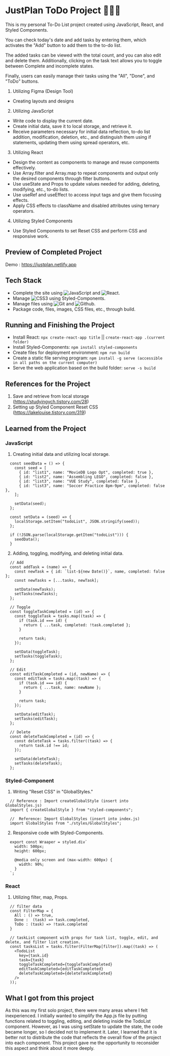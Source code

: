 # JustPlan ToDo Project 🧑🏻‍💻

This is my personal To-Do List project created using JavaScript, React, and Styled Components.

You can check today's date and add tasks by entering them, which activates the "Add" button to add them to the to-do list.

The added tasks can be viewed with the total count, and you can also edit and delete them. Additionally, clicking on the task text allows you to toggle between Complete and incomplete states.

Finally, users can easily manage their tasks using the "All", "Done", and "ToDo" buttons.

1. Utilizing Figma (Design Tool)

- Creating layouts and designs

2. Utilizing JavaScript

- Write code to display the current date.
- Create initial data, save it to local storage, and retrieve it.
- Receive parameters necessary for initial data reflection, to-do list addition, modification, deletion, etc., and distinguish them using if statements, updating them using spread operators, etc.

3. Utilizing React

- Design the content as components to manage and reuse components effectively.
- Use Array.filter and Array.map to repeat components and output only the desired components through filter buttons.
- Use useState and Props to update values needed for adding, deleting, modifying, etc., to-do lists.
- Use useRef and useEffect to access input tags and give them focusing effects.
- Apply CSS effects to className and disabled attributes using ternary operators.

4. Utilizing Styled Components

- Use Styled Components to set Reset CSS and perform CSS and responsive work.

## Preview of Completed Project

Demo : https://justplan.netlify.app

## Tech Stack

- Complete the site using ![JavaScript](https://img.shields.io/badge/-JavaScript-%23F7DF1C?style=for-the-badge&logo=javascript&logoColor=000000&labelColor=%23FDF1C&color=%23FFCE5A) and ![React](https://img.shields.io/badge/-React-222222?style=for-the-badge&logo=react).
- Manage ![CSS3](https://img.shields.io/badge/-CSS3-007ACC?style=for-the-badge&logo=css3) using Styled-Components.
- Manage files using ![Git](https://img.shields.io/badge/-Git-F05032?style=for-the-badge&logo=git&logoColor=ffffff) and ![Github](https://img.shields.io/badge/-github-121013?style=for-the-badge&logo=github&logoColor=white).
- Package code, files, images, CSS files, etc., through build.

## Running and Finishing the Project

- Install React: `npx create-react-app title` || `create-react-app .(current folder)`
- Install Styled-Components:  `npm install styled-components`
- Create files for deployment environment: `npm run build`
- Create a static file serving program: `npm install -g serve (accessible in all paths on the current computer)`
- Serve the web application based on the build folder: `serve -s build`

## References for the Project

1. Save and retrieve from local storage (https://studyingych.tistory.com/28)
2. Setting up Styled Component Reset CSS (https://lakelouise.tistory.com/319)

## Learned from the Project

### JavaScript

1. Creating initial data and utilizing local storage.

```
  const seedData = () => {
    const seed = [
      { id: "list1", name: "MovieDB Logo Opt", completed: true },
      { id: "list2", name: "Assembling LEGO", completed: false },
      { id: "list3", name: "VUE Study", completed: false },
      { id: "list3", name: "Soccer Practice 8pm-9pm", completed: false },
    ];

    setData(seed);
  };

  const setData = (seed) => {
    localStorage.setItem("todoList", JSON.stringify(seed));
  };

  if (!JSON.parse(localStorage.getItem("todoList"))) {
    seedData();
  }
```

2. Adding, toggling, modifying, and deleting initial data.

```
  // Add
  const addTask = (name) => {
    const newTask = { id: `list-${new Date()}`, name, completed: false };
    const newTasks = [...tasks, newTask];

    setData(newTasks);
    setTasks(newTasks);
  };

  // Toggle
  const toggleTaskCompleted = (id) => {
    const toggleTask = tasks.map((task) => {
      if (task.id === id) {
        return { ...task, completed: !task.completed };
      }

      return task;
    });

    setData(toggleTask);
    setTasks(toggleTask);
  };

  // Edit
  const editTaskCompleted = (id, newName) => {
    const editTask = tasks.map((task) => {
      if (task.id === id) {
        return { ...task, name: newName };
      }

      return task;
    });

    setData(editTask);
    setTasks(editTask);
  };

  // Delete
  const deleteTaskCompleted = (id) => {
    const deleteTask = tasks.filter((task) => {
      return task.id !== id;
    });

    setData(deleteTask);
    setTasks(deleteTask);
  };
```

### Styled-Component

1. Writing "Reset CSS" in "GlobalStyles."

```
  // Reference : Import createGlobalStyle (insert into GlobalStyles.js)
  import { createGlobalStyle } from "styled-components";

  //  Reference: Import GlobalStyles (insert into index.js)
  import GlobalStyles from "./styles/GlobalStyles";
```

2. Responsive code with Styled-Components.

```
  export const Wraaper = styled.div`
    width: 500px;
    height: 600px;

    @media only screen and (max-width: 600px) {
      width: 90%;
    }
  `;
```

### React

1. Utilizing filter, map, Props.

```
  // filter data
  const FilterMap = {
    All : () => true,
    Done :  (task) => task.completed,
    ToDo : (task) => !task.completed
  }

  // taskList component with props for task list, toggle, edit, and delete, and filter list creation.
  const tasksList = tasks.filter(FilterMap[filter]).map((task) => (
    <TodoList
      key={task.id}
      task={task}
      toggleTaskCompleted={toggleTaskCompleted}
      editTaskCompleted={editTaskCompleted}
      deleteTaskCompleted={deleteTaskCompleted}
    />
  ));
```

## What I got from this project

As this was my first solo project, there were many areas where I felt inexperienced.
I initially wanted to simplify the App.js file by putting functions related to toggling, editing, and deleting inside the TodoList component.
However, as I was using setState to update the state, the code became longer, so I decided not to implement it.
Later, I learned that it is better not to distribute the code that reflects the overall flow of the project into each component.
This project gave me the opportunity to reconsider this aspect and think about it more deeply. 
